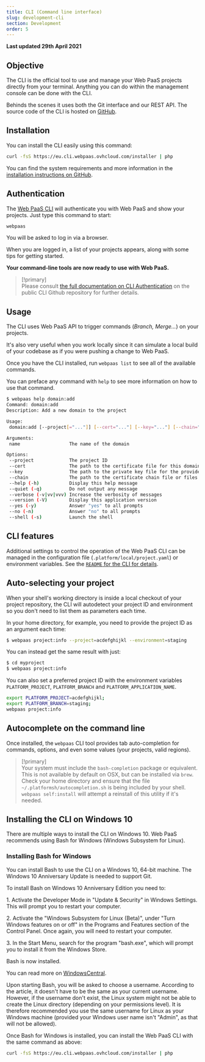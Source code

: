 ```yaml
---
title: CLI (Command line interface)
slug: development-cli
section: Development
order: 5
---
```


**Last updated 29th April 2021**


## Objective  

The CLI is the official tool to use and manage your Web PaaS projects directly from your terminal. Anything you can do within the management console can be done with the CLI.


Behinds the scenes it uses both the Git interface and our REST API. The source code of the CLI is hosted on [GitHub](https://github.com/ovh/webpaas-cli).



## Installation

You can install the CLI easily using this command:

```bash
curl -fsS https://eu.cli.webpaas.ovhcloud.com/installer | php
```

You can find the system requirements and more information in the [installation instructions on GitHub](https://github.com/ovh/webpaas-cli/blob/master/README.md#installation).

## Authentication

The [Web PaaS CLI](https://github.com/ovh/webpaas-cli) will authenticate you with Web PaaS and show your projects. Just type this command to start:

```bash
webpaas
```

You will be asked to log in via a browser.

When you are logged in, a list of your projects appears, along with some tips for getting started.

**Your command-line tools are now ready to use with Web PaaS.**

> [!primary]  
> Please consult [the full documentation on CLI Authentication](https://github.com/ovh/webpaas-cli#authentication) on the public CLI Github repository for further details.
> 

## Usage

The CLI uses Web PaaS API to trigger commands (*Branch, Merge...*) on your projects.

It's also very useful when you work locally since it can simulate a local build of your codebase as if you were pushing a change to Web PaaS.

Once you have the CLI installed, run `webpaas list` to see all of the available commands.

You can preface any command with `help` to see more information on how to use that command.

```bash
$ webpaas help domain:add
Command: domain:add
Description: Add a new domain to the project

Usage:
 domain:add [--project[="..."]] [--cert="..."] [--key="..."] [--chain="..."] [name]

Arguments:
 name                  The name of the domain

Options:
 --project             The project ID
 --cert                The path to the certificate file for this domain.
 --key                 The path to the private key file for the provided certificate.
 --chain               The path to the certificate chain file or files for the provided certificate. (multiple values allowed)
 --help (-h)           Display this help message
 --quiet (-q)          Do not output any message
 --verbose (-v|vv|vvv) Increase the verbosity of messages
 --version (-V)        Display this application version
 --yes (-y)            Answer "yes" to all prompts
 --no (-n)             Answer "no" to all prompts
 --shell (-s)          Launch the shell
```

## CLI features

Additional settings to control the operation of the Web PaaS CLI can be managed in the configuration file (`.platform/local/project.yaml`) or environment variables. See the [`README` for the CLI for details](https://github.com/ovh/webpaas-cli/blob/master/README.md#usage).

## Auto-selecting your project

When your shell's working directory is inside a local checkout of your project repository, the CLI will autodetect your project ID and environment so you don't need to list them as parameters each time.

In your home directory, for example, you need to provide the project ID as an argument each time:

```bash
$ webpaas project:info --project=acdefghijkl --environment=staging
```

You can instead get the same result with just:

```bash
$ cd myproject
$ webpaas project:info
```

You can also set a preferred project ID with the environment variables `PLATFORM_PROJECT`, `PLATFORM_BRANCH` and `PLATFORM_APPLICATION_NAME`.

```bash
export PLATFORM_PROJECT=acdefghijkl;
export PLATFORM_BRANCH=staging;
webpaas project:info
```

## Autocomplete on the command line

Once installed, the `webpaas` CLI tool provides tab auto-completion for commands, options, and even some values (your projects, valid regions).

> [!primary]  
> Your system must include the `bash-completion` package or equivalent. This is not available by default on OSX, but can be installed via `brew`. Check your home directory and ensure that the file `~/.platformsh/autocompletion.sh` is being included by your shell. `webpaas self:install` will attempt a reinstall of this utility if it's needed.
> 

## Installing the CLI on Windows 10

There are multiple ways to install the CLI on Windows 10. Web PaaS recommends using Bash for Windows (Windows Subsystem for Linux).

### Installing Bash for Windows

You can install Bash to use the CLI on a Windows 10, 64-bit machine. The Windows 10 Anniversary Update is needed to support Git.

To install Bash on Windows 10 Anniversary Edition you need to:

1\. Activate the Developer Mode in "Update & Security" in Windows Settings. This will prompt you to restart your computer.

2\. Activate the "Windows Subsystem for Linux (Beta)", under "Turn Windows features on or off" in the Programs and Features section of the Control Panel. Once again, you will need to restart your computer.

3\. In the Start Menu, search for the program "bash.exe", which will prompt you to install it from the Windows Store.


Bash is now installed.

You can read more on [WindowsCentral](https://www.windowscentral.com/how-install-bash-shell-command-line-windows-10).

Upon starting Bash, you will be asked to choose a username. According to the article, it doesn't have to be the same as your current username. However, if the username don't exist, the Linux system might not be able to create the Linux directory (depending on your permissions level). It is therefore recommended you use the same username for Linux as your Windows machine (provided your Windows user name isn't "Admin", as that will not be allowed).

Once Bash for Windows is installed, you can install the Web PaaS CLI with the same command as above:

```bash
curl -fsS https://eu.cli.webpaas.ovhcloud.com/installer | php
```
